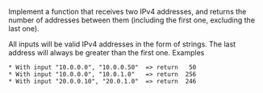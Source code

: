 Implement a function that receives two IPv4 addresses, and returns the number of addresses between them (including the first one, excluding the last one).

All inputs will be valid IPv4 addresses in the form of strings. The last address will always be greater than the first one.
Examples

```
* With input "10.0.0.0", "10.0.0.50"  => return   50
* With input "10.0.0.0", "10.0.1.0"   => return  256
* With input "20.0.0.10", "20.0.1.0"  => return  246
```
